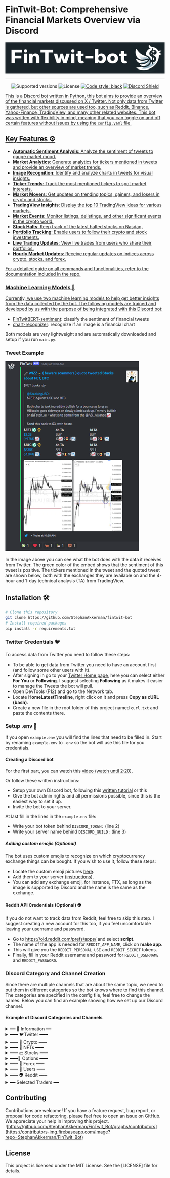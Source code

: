 # FinTwit-Bot: Comprehensive Financial Markets Overview via Discord

![FinTwit-Bot Banner](img/logo/fintwit-banner.png)

---

<p align="center">
  <img src="https://img.shields.io/badge/python-3.10-blue.svg" alt="Supported versions">
  <img src="https://img.shields.io/github/license/StephanAkkerman/fintwit-bot.svg?color=brightgreen" alt="License">
  <a href="https://github.com/psf/black"><img src="https://img.shields.io/badge/code%20style-black-000000.svg" alt="Code style: black"></a>
  <a href="https://discord.gg/UujjNA7hNv"><img src="https://dcbadge.limes.pink/api/server/https://discord.gg/UujjNA7hNv?style=flat" alt="Discord Shield"/>
</p>

This is a Discord bot written in Python, this bot aims to provide an overview of the financial markets discussed on X / Twitter.
Not only data from Twitter is gathered, but other sources are used too, such as Reddit, Binance, Yahoo-Finance, TradingView, and many other related websites.
This bot was written with flexibility in mind, meaning that you can toggle on and off certain features without issues by using the `config.yaml` file.

## Key Features ⚙️

- **Automatic Sentiment Analysis**: Analyze the sentiment of tweets to gauge market mood.
- **Market Analytics**: Generate analytics for tickers mentioned in tweets and provide an overview of market trends.
- **Image Recognition**: Identify and analyze charts in tweets for visual insights.
- **Ticker Trends**: Track the most mentioned tickers to spot market interests.
- **Market Movers**: Get updates on trending topics, gainers, and losers in crypto and stocks.
- **TradingView Insights**: Display the top 10 TradingView ideas for various markets.
- **Market Events**: Monitor listings, delistings, and other significant events in the crypto world.
- **Stock Halts**: Keep track of the latest halted stocks on Nasdaq.
- **Portfolio Tracking**: Enable users to follow their crypto and stock investments.
- **Live Trading Updates**: View live trades from users who share their portfolios.
- **Hourly Market Updates**: Receive regular updates on indices across crypto, stocks, and forex.

For a detailed guide on all commands and functionalities, refer to the documentation included in the repo.

### Machine Learning Models 🤖

Currently, we use two machine learning models to help get better insights from the data collected by the bot. The following models are trained and developed by us with the purpose of being integrated with this Discord bot:

- [FinTwitBERT-sentiment](https://huggingface.co/StephanAkkerman/FinTwitBERT-sentiment): classify the sentiment of financial tweets
- [chart-recognizer](https://huggingface.co/StephanAkkerman/chart-recognizer): recognize if an image is a financial chart

Both models are very lightweight and are automatically downloaded and setup if you run `main.py`.

### Tweet Example

<img src="img/examples/tweet_example.png" height="600">

In the image above you can see what the bot does with the data it receives from Twitter.
The green color of the embed shows that the sentiment of this tweet is positive.
The tickers mentioned in the tweet and the quoted tweet are shown below, both with the exchanges they are available on and the 4-hour and 1-day technical analysis (TA) from TradingView.

## Installation 🛠

```bash
# Clone this repository
git clone https://github.com/StephanAkkerman/fintwit-bot
# Install required packages
pip install -r requirements.txt
```

### Twitter Credentials 🐦

To access data from Twitter you need to follow these steps:

- To be able to get data from Twitter you need to have an account first (and follow some other users with it).
- After signing in go to your [Twitter Home page](https://twitter.com/home), here you can select either **For You** or **Following**. I suggest selecting **Following** as it makes it easier to manage the Tweets the bot will pull.
- Open DevTools (F12) and go to the Network tab.
- Locate **HomeLatestTimeline**, right click on it and press **Copy as cURL (bash)**.
- Create a new file in the root folder of this project named `curl.txt` and paste the contents there.

### Setup .env 📝

If you open `example.env` you will find the lines that need to be filled in. Start by renaming `example.env` to `.env` so the bot will use this file for you credentials.

#### Creating a Discord bot

For the first part, you can watch this [video (watch until 2:20)](https://www.youtube.com/watch?v=Pbq7vPsHDtc).

Or follow these written instructions:

- Setup your own Discord bot, following this [written tutorial](https://realpython.com/how-to-make-a-discord-bot-python/) or this
- Give the bot admin rights and all permissions possible, since this is the easiest way to set it up.
- Invite the bot to your server.

At last fill in the lines in the `example.env` file:

- Write your bot token behind `DISCORD_TOKEN:` (line 2)
- Write your server name behind `DISCORD_GUILD:` (line 3)

##### Adding custom emojis (Optional)

The bot uses custom emojis to recognize on which cryptocurrency exchange things can be bought. If you wish to use it, follow these steps:

- Locate the custom emoji pictures [here](https://github.com/StephanAkkerman/fintwit-bot/tree/main/img/emojis).
- Add them to your server ([instructions](https://support.discord.com/hc/en-us/articles/360036479811-Custom-Emojis)).
- You can add any exchange emoji, for instance, FTX, as long as the image is supported by Discord and the name is the same as the exchange.

#### Reddit API Credentials (Optional) 👽

If you do not want to track data from Reddit, feel free to skip this step.
I suggest creating a new account for this too, if you feel uncomfortable leaving your username and password.

- Go to https://old.reddit.com/prefs/apps/ and select **script**.
- The name of the app is needed for `REDDIT_APP_NAME`, click on **make app**.
- This will give you the `REDDIT_PERSONAL_USE` and `REDDIT_SECRET` tokens.
- Finally, fill in your Reddit username and password for `REDDIT_USERNAME` and `REDDIT_PASSWORD`.

### Discord Category and Channel Creation

Since there are multiple channels that are about the same topic, we need to put them in different categories so the bot knows where to find this channel. The categories are specified in the config file, feel free to change the names. Below you can find an example showing how we set up our Discord channel.

#### Example of Discord Categories and Channels

<details closed>
<summary>━━ 🔑 Information ━━</summary>

This is an optional category, where the github channel tracks the commits of this repo using the [GitHub webhook for Discord](https://gist.github.com/jagrosh/5b1761213e33fc5b54ec7f6379034a22).

- 🌐┃general
- 💻┃github
- ⌨┃commands

</details>
<details closed>
<summary>━━━ 🐦Twitter ━━━</summary>

- 📰┃news
- 📷┃images
- ❓┃other
- 💸┃highlights

</details>
<details closed>
<summary>━━━ 🎰 Crypto ━━━</summary>

- 📈┃charts
- 💬┃text
- 📊┃index
- 💡┃ideas
- 🔥┃trending
- 🚀┃gainers
- 💩┃losers
- 🏦┃funding
- 🆕┃listings
- 📰┃news
- 💸┃liquidations
- 🏆┃overview

</details>
<details closed>
<summary>━━━ 🐒 NFTs ━━━</summary>

- 🏆┃top
- 🔥┃trending
- 🌠┃upcoming
- 🎮┃p2e

</details>
<details closed>
<summary>━━━ 💵 Stocks ━━━</summary>

- 📈┃charts
- 💬┃text
- 📊┃index
- 💡┃ideas
- 🔥┃trending
- 🚀┃gainers
- 💩┃losers
- 📅┃earnings
- 🎤┃stocktwits
- 🏆┃overview

</details>
<details closed>
<summary>━━━🎯 Options ━━━</summary>

- 🏆┃overview
- 💣┃volume
- 💰┃spacs
- 📉┃shorts

</details>
<details closed>
<summary>━━━ 💱 Forex ━━━</summary>

- 📈┃charts
- 💬┃text
- 📊┃index
- 📣┃events
- 🏢┃yield

</details>
<details closed>
<summary>━━━ 👨 Users ━━━</summary>

- 💲┃trades

</details>
<details closed>
<summary>━━━ 👽 Reddit ━━━</summary>

- 🤑┃wallstreetbets

</details>
<details closed>
<summary>━━ Selected Traders ━━</summary>

These channels are also optional, but these are some of my favorite traders on Twitter.

- 🐺┃hsakatrades
- 🦁┃anbessa100
- 🔫┃cryptobullet1

</details>

## Contributing

Contributions are welcome! If you have a feature request, bug report, or proposal for code refactoring, please feel free to open an issue on GitHub. We appreciate your help in improving this project.\
![https://github.com/StephanAkkerman/FinTwit_Bot/graphs/contributors](https://contributors-img.firebaseapp.com/image?repo=StephanAkkerman/FinTwit_Bot)

## License

This project is licensed under the MIT License. See the [LICENSE] file for details.
